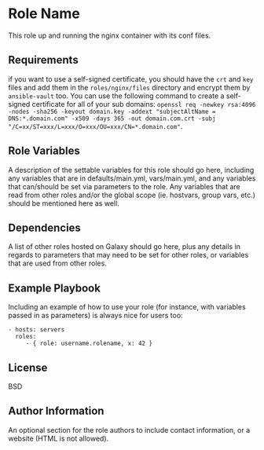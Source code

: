 Role Name
=========

This role up and running the nginx container with its conf files.

Requirements
------------

if you want to use a self-signed certificate, you should have the `crt` and `key` files and add them in the `roles/nginx/files` directory and encrypt them by `ansible-vault` too. You can use the following command to create a self-signed certificate for all of your sub domains: `openssl req -newkey rsa:4096 -nodes -sha256 -keyout domain.key -addext "subjectAltName = DNS:*.domain.com" -x509 -days 365 -out domain.com.crt -subj "/C=xx/ST=xxx/L=xxx/O=xxx/OU=xxx/CN=*.domain.com"`.

Role Variables
--------------

A description of the settable variables for this role should go here, including any variables that are in defaults/main.yml, vars/main.yml, and any variables that can/should be set via parameters to the role. Any variables that are read from other roles and/or the global scope (ie. hostvars, group vars, etc.) should be mentioned here as well.

Dependencies
------------

A list of other roles hosted on Galaxy should go here, plus any details in regards to parameters that may need to be set for other roles, or variables that are used from other roles.

Example Playbook
----------------

Including an example of how to use your role (for instance, with variables passed in as parameters) is always nice for users too:

    - hosts: servers
      roles:
         - { role: username.rolename, x: 42 }

License
-------

BSD

Author Information
------------------

An optional section for the role authors to include contact information, or a website (HTML is not allowed).

